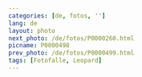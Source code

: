 ```yaml
---
categories: [de, fotos, '']
lang: de
layout: photo
next_photo: /de/fotos/P0000260.html
picname: P0000498
prev_photo: /de/fotos/P0000499.html
tags: [Fotofalle, Leopard]
---
```

